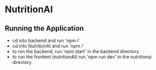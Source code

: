 # NutritionAI

## Running the Application

- cd into backend and run 'npm i'
- cd into NutritionAI and run 'npm i'
- to run the backend, run 'npm start' in the backend directory
- to run the frontent (nutritionAI) run 'npm run dev' in the nutritionai directory
